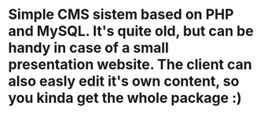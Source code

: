 Simple CMS sistem based on PHP and MySQL. It's quite old, but can be handy in case of a small presentation website. The client can also easly edit it's own content, so you kinda get the whole package :)
==========